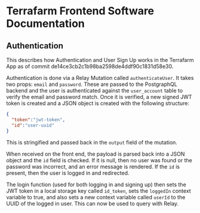 # Terrafarm Frontend Software Documentation

## Authentication

This describes how Authentication and User Sign Up works in the Terrafarm
App as of commit de14ce3cb2c1b98ba2598de4ddf90c1831d58e30.

Authentication is done via a Relay Mutation called `authenticateUser`. It takes
two props: `email` and `password`. These are passed to the PostgraphQL
backend and the user is authenticated against the `user_account` table to
verify the email and password match. Once it is verified, a new signed JWT
token is created and a JSON object is created with the following structure:

```json
{
  "token":"jwt-token",
  "id":"user-uuid"
}
```

This is stringified and passed back in the `output` field of the mutation.

When received on the front end, the payload is parsed back into a JSON object
and the `id` field is checked. If it is null, then no user was found or the
password was incorrect, and an error message is rendered. If the `id` is
present, then the user is logged in and redirected.

The login function (used for both logging in and signing up) then sets the
JWT token in a local storage key called `id_token`, sets the `loggedIn` context
variable to true, and also sets a new context variable called `userId` to
the UUID of the logged in user. This can now be used to query with Relay.
